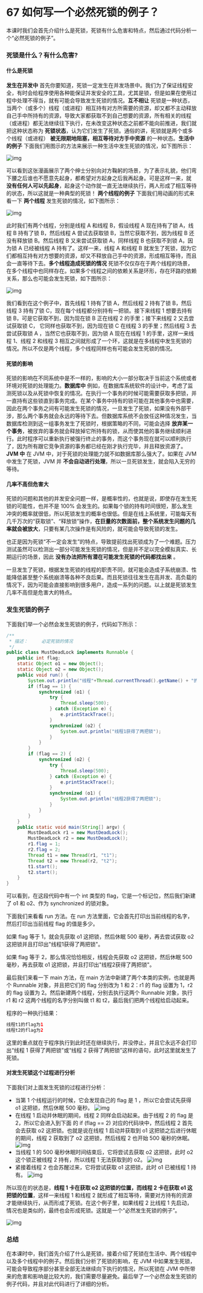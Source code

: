 # 67 如何写一个必然死锁的例子？

本课时我们会首先介绍什么是死锁，死锁有什么危害和特点，然后通过代码分析一个“必然死锁的例子”。

### 死锁是什么？有什么危害?

#### 什么是死锁

**发生在并发中** 首先你要知道，死锁一定发生在并发场景中。我们为了保证线程安全，有时会给程序使用各种能保证并发安全的工具，尤其是锁，但是如果在使用过程中处理不得当，就有可能会导致发生死锁的情况。**互不相让** 死锁是一种状态，当两个（或多个）线程（或进程）相互持有对方所需要的资源，却又都不主动释放自己手中所持有的资源，导致大家都获取不到自己想要的资源，所有相关的线程（或进程）都无法继续往下执行，在未改变这种状态之前都不能向前推进，我们就把这种状态称为 **死锁状态**，认为它们发生了死锁。通俗的讲，死锁就是两个或多个线程（或进程） **被无限期地阻塞，相互等待对方手中资源** 的一种状态。**生活中的例子** 下面我们用图示的方法来展示一种生活中发生死锁的情况，如下图所示：

![img](assets/Cgq2xl6NrzCAEFQ0AB-HOvxO39A990.png)

可以看到这张漫画展示了两个绅士分别向对方鞠躬的场景，为了表示礼貌，他们弯下腰之后谁也不愿意先起身，都希望对方起身之后我再起身。可是这样一来，就 **没有任何人可以先起身**，起身这个动作就一直无法继续执行，两人形成了相互等待的状态，所以这就是一种典型的死锁！ **两个线程的例子** 下面我们用动画的形式来看一下 **两个线程** 发生死锁的情况，如下图所示：

![img](assets/Cgq2xl6NrzGAMfz3AABHRjw_QSE080.png)

此时我们有两个线程，分别是线程 A 和线程 B，假设线程 A 现在持有了锁 A，线程 B 持有了锁 B，然后线程 A 尝试去获取锁 B，当然它获取不到，因为线程 B 还没有释放锁 B。然后线程 B 又来尝试获取锁 A，同样线程 B 也获取不到锁 A，因为锁 A 已经被线程 A 持有了。这样一来，线程 A 和线程 B 就发生了死锁，因为它们都相互持有对方想要的资源，却又不释放自己手中的资源，形成相互等待，而且会一直等待下去。**多个线程造成死锁的情况** 死锁不仅仅存在于两个线程的场景，在多个线程中也同样存在。如果多个线程之间的依赖关系是环形，存在环路的依赖关系，那么也可能会发生死锁，如下图所示：

![img](assets/Cgq2xl6NrzGAeQrqAAA0YIeU1Qg392.png)

我们看到在这个例子中，首先线程 1 持有了锁 A，然后线程 2 持有了锁 B，然后线程 3 持有了锁 C，现在每个线程都分别持有一把锁。接下来线程 1 想要去持有锁 B，可是它获取不到，因为现在锁 B 正在线程 2 的手里；接下来线程 2 又去尝试获取锁 C， 它同样也获取不到，因为现在锁 C 在线程 3 的手里；然后线程 3 去尝试获取锁 A ，当然它也获取不到，因为锁 A 现在在线程 1 的手里，这样一来线程 1、线程 2 和线程 3 相互之间就形成了一个环，这就是在多线程中发生死锁的情况。所以不仅是两个线程，多个线程同样也有可能会发生死锁的情况。

#### 死锁的影响

死锁的影响在不同系统中是不一样的，影响的大小一部分取决于当前这个系统或者环境对死锁的处理能力。**数据库中** 例如，在数据库系统软件的设计中，考虑了监测死锁以及从死锁中恢复的情况。在执行一个事务的时候可能需要获取多把锁，并一直持有这些锁直到事务完成。在某个事务中持有的锁可能在其他事务中也需要，因此在两个事务之间有可能发生死锁的情况，一旦发生了死锁，如果没有外部干涉，那么两个事务就会永远的等待下去。但数据库系统不会放任这种情况发生，当数据库检测到这一组事务发生了死锁时，根据策略的不同，可能会选择 **放弃某一个事务**，被放弃的事务就会释放掉它所持有的锁，从而使其他的事务继续顺利进行。此时程序可以重新执行被强行终止的事务，而这个事务现在就可以顺利执行了，因为所有跟它竞争资源的事务都已经在刚才执行完毕，并且释放资源了。**JVM 中** 在 JVM 中，对于死锁的处理能力就不如数据库那么强大了。如果在 JVM 中发生了死锁，JVM 并 **不会自动进行处理**，所以一旦死锁发生，就会陷入无穷的等待。

#### 几率不高但危害大

死锁的问题和其他的并发安全问题一样，是概率性的，也就是说，即使存在发生死锁的可能性，也并不是 100% 会发生的。如果每个锁的持有时间很短，那么发生冲突的概率就很低，所以死锁发生的概率也很低。但是在线上系统里，可能每天有几千万次的“获取锁”、“释放锁”操作，**在巨量的次数面前，整个系统发生问题的几率就会被放大**，只要有某几次操作是有风险的，就可能会导致死锁的发生。

也正是因为死锁“不一定会发生”的特点，导致提前找出死锁成为了一个难题。压力测试虽然可以检测出一部分可能发生死锁的情况，但是并不足以完全模拟真实、长期运行的场景，因此 **没有办法把所有潜在可能发生死锁的代码都找出来** 。

一旦发生了死锁，根据发生死锁的线程的职责不同，就可能会造成子系统崩溃、性能降低甚至整个系统崩溃等各种不良后果。而且死锁往往发生在高并发、高负载的情况下，因为可能会直接影响到很多用户，造成一系列的问题。以上就是死锁发生几率不高但是危害大的特点。

### 发生死锁的例子

下面我们举一个必然会发生死锁的例子，代码如下所示：

```java
/**
 * 描述：     必定死锁的情况
 */
public class MustDeadLock implements Runnable {
    public int flag;
    static Object o1 = new Object();
    static Object o2 = new Object();
    public void run() {
        System.out.println("线程"+Thread.currentThread().getName() + "的flag为" + flag);
        if (flag == 1) {
            synchronized (o1) {
                try {
                    Thread.sleep(500);
                } catch (Exception e) {
                    e.printStackTrace();
                }
                synchronized (o2) {
                    System.out.println("线程1获得了两把锁");
                }
            }
        }
        if (flag == 2) {
            synchronized (o2) {
                try {
                    Thread.sleep(500);
                } catch (Exception e) {
                    e.printStackTrace();
                }
                synchronized (o1) {
                    System.out.println("线程2获得了两把锁");
                }
            }
        }
    }
    public static void main(String[] argv) {
        MustDeadLock r1 = new MustDeadLock();
        MustDeadLock r2 = new MustDeadLock();
        r1.flag = 1;
        r2.flag = 2;
        Thread t1 = new Thread(r1, "t1");
        Thread t2 = new Thread(r2, "t2");
        t1.start();
        t2.start();
    }
}
```

可以看到，在这段代码中有一个 int 类型的 flag，它是一个标记位，然后我们新建了 o1 和 o2、作为 synchronized 的锁对象。

下面我们来看看 run 方法。在 run 方法里面，它会首先打印出当前线程的名字，然后打印出当前线程 flag 的值是多少。

如果 flag 等于 1，就会先获取 o1 这把锁，然后休眠 500 毫秒，再去尝试获取 o2 这把锁并且打印出"线程1获得了两把锁"。

如果 flag 等于 2，那么情况恰恰相反，线程会先获取 o2 这把锁，然后休眠 500 毫秒，再去获取 o1 这把锁，并且打印出"线程2获得了两把锁"。

最后我们来看一下 main 方法，在 main 方法中新建了两个本类的实例，也就是两个 Runnable 对象，并且把它们的 flag 分别改为 1 和 2：r1 的 flag 设置为 1，r2 的 flag 设置为 2。然后新建两个线程，分别去执行这两个 Runnable 对象，执行 r1 和 r2 这两个线程的名字分别叫做 t1 和 t2，最后我们把两个线程给启动起来。

程序的一种执行结果：

```java
线程t1的flag为1
线程t2的flag为2
```

这里的重点就在于程序执行到此时还在继续执行，并没停止，并且它永远不会打印出“线程 1 获得了两把锁”或“线程 2 获得了两把锁”这样的语句，此时这里就发生了死锁。

#### 对发生死锁这个过程进行分析

下面我们对上面发生死锁的过程进行分析：

- 当第 1 个线程运行的时候，它会发现自己的 flag 是 1 ，所以它会尝试先获得 o1 这把锁，然后休眠 500 毫秒。 ![img](assets/Ciqah16NrzGAQZWTAABLSoYg93c256.png)
- 在线程 1 启动并休眠的期间，线程 2 同样会启动起来。由于线程 2 的 flag 是 2，所以它会进入到下面 的 if (flag == 2) 对应的代码块中，然后线程 2 首先会去获取 o2 这把锁。也就是说在线程 1 启动并获取到 o1 这把锁之后进行休眠的期间，线程 2 获取到了 o2 这把锁，然后线程 2 也开始 500 毫秒的休眠。 ![img](assets/Cgq2xl6NrzGAOxZlAABQzGeeung440.png)
- 当线程 1 的 500 毫秒休眠时间结束后，它将尝试去获取 o2 这把锁，此时 o2 这个锁正被线程 2 持有，所以线程 1 无法获取到的 o2。 ![img](assets/Ciqah16NrzKAcColAAA2HwmEHwg667.png)
- 紧接着线程 2 也会苏醒过来，它将尝试获取 o1 这把锁，此时 o1 已被线程 1 持有。 ![img](assets/Cgq2xl6NrzKAWAc5AAA1lPZZeKo398.png)

所以现在的状态是，**线程 1 卡在获取 o2 这把锁的位置，而线程 2 卡在获取 o1 这把锁的位置**，这样一来线程 1 和线程 2 就形成了相互等待，需要对方持有的资源才能继续执行，从而形成了死锁。在这个例子里，如果线程 2 比线程 1 先启动，情况也是类似的，最终也会形成死锁。这就是一个“必然发生死锁的例子”。

![img](assets/Ciqah16NrzKAQ0EzAABXlJN0J2Q517.png)

### 总结

在本课时中，我们首先介绍了什么是死锁，接着介绍了死锁在生活中、两个线程中以及多个线程中的例子。然后我们分析了死锁的影响，在 JVM 中如果发生死锁，可能会导致程序部分甚至全部无法继续向下执行的情况，所以死锁在 JVM 中所带来的危害和影响是比较大的，我们需要尽量避免。最后举了一个必然会发生死锁的例子代码，并且对此代码进行了详细的分析。
